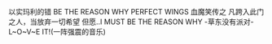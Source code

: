 以实玛利的错
BE THE REASON WHY
PERFECT WINGS
血魔笑传之
凡跨入此门之人，当放弃一切希望
但愿..I MUST BE THE REASON WHY
-草东没有派对-
L~O~V~E
IT!(一阵强震的音乐)
